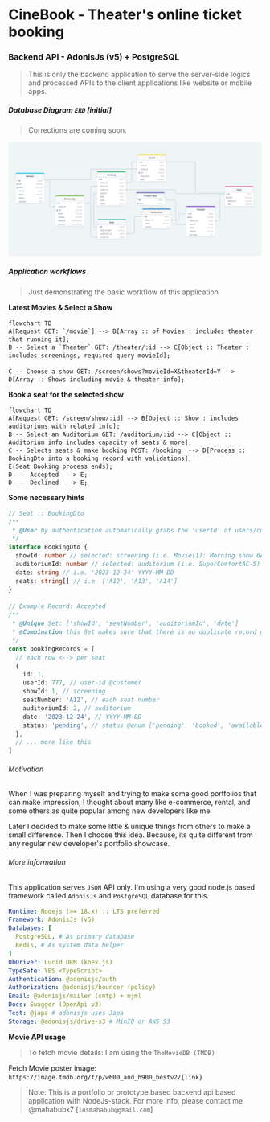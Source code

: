 # CineBook - Theater's online ticket booking

### Backend API - AdonisJs (v5) + PostgreSQL

> This is only the backend application to serve the server-side logics and processed APIs to the client applications like website or mobile apps.

##### Database Diagram `ERD` [initial]

> Corrections are coming soon.

![erd](./erd.jpg)

##### Application workflows

> Just demonstrating the basic workflow of this application

**Latest Movies & Select a Show**

```mermaid
flowchart TD
A[Request GET: `/movie`] --> B[Array :: of Movies : includes theater that running it];
B -- Select a `Theater` GET: /theater/:id --> C[Object :: Theater : includes screenings, required query movieId];

C -- Choose a show GET: /screen/shows?movieId=X&theaterId=Y --> D[Array :: Shows including movie & theater info];
```

**Book a seat for the selected show**

```mermaid
flowchart TD
A[Request GET: /screen/show/:id] --> B[Object :: Show : includes auditoriums with related info];
B -- Select an Auditorium GET: /auditorium/:id --> C[Object :: Auditorium info includes capacity of seats & more];
C -- Selects seats & make booking POST: /booking  --> D[Process :: BookingDto into a booking record with validations];
E(Seat Booking process ends);
D --  Accepted  --> E;
D --  Declined  --> E;
```

**Some necessary hints**

```typescript
// Seat :: BookingDto
/**
 * @User by authentication automatically grabs the 'userId' of users/customer
 */
interface BookingDto {
  showId: number // selected: screening (i.e. Movie(1): Morning show 6AM to 10AM)
  auditoriumId: number // selected: auditorium (i.e. SuperComfortAC-5)
  date: string // i.e. '2023-12-24' YYYY-MM-DD
  seats: string[] // i.e. ['A12', 'A13', 'A14']
}

// Example Record: Accepted
/**
 * @Unique Set: ['showId', 'seatNumber', 'auditoriumId', 'date']
 * @Combination this Set makes sure that there is no duplicate record of booking
 */
const bookingRecords = [
  // each row <--> per seat
  {
    id: 1,
    userId: 777, // user-id @customer
    showId: 1, // screening
    seatNumber: 'A12', // each seat number
    auditoriumId: 2, // auditorium
    date: '2023-12-24', // YYYY-MM-DD
    status: 'pending', // status @enum ['pending', 'booked', 'available']
  },
  // ... more like this
]
```

###### Motivation

When I was preparing myself and trying to make some good portfolios that can make impression, I thought about many like e-commerce, rental, and some others as quite popular among new developers like me.

Later I decided to make some little & unique things from others to make a small difference. Then I choose this idea. Because, its quite different from any regular new developer's portfolio showcase.

###### More information

This application serves `JSON` API only. I'm using a very good node.js based framework called `AdonisJs` and `PostgreSQL` database for this.

```yml
Runtime: Nodejs (>= 18.x) :: LTS preferred
Framework: AdonisJs (v5)
Databases: [
  PostgreSQL, # As primary database
  Redis, # As system data helper
]
DbDriver: Lucid ORM (knex.js)
TypeSafe: YES <TypeScript>
Authentication: @adonisjs/auth
Authorization: @adonisjs/bouncer (policy)
Email: @adonisjs/mailer (smtp) + mjml
Docs: Swagger (OpenApi v3)
Test: @japa # adonisjs uses Japa
Storage: @adonisjs/drive-s3 # MinIO or AWS S3
```

**Movie API usage**

> To fetch movie details: I am using the `TheMovieDB (TMDB)`

Fetch Movie poster image: `https://image.tmdb.org/t/p/w600_and_h900_bestv2/{link}`

> Note: This is a portfolio or prototype based backend api based application with NodeJs-stack. For more info, please contact me @mahabubx7 [`iosmahabub@gmail.com`]
